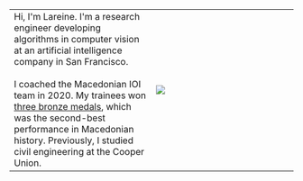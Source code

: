 <div class="padded">
	<table>
		<tr class="body-table">
			<td width="50%" style="border:none" class="bio">
				Hi, I'm Lareine. I'm a research engineer developing algorithms in computer vision at an artificial intelligence company in San Francisco.
				<br>
				<br>
				I coached the Macedonian IOI team in 2020. My trainees won <a href="https://stats.ioinformatics.org/results/MKD/2020">three bronze medals</a>, which was the second-best performance in Macedonian history. Previously, I studied civil engineering at the Cooper Union.
			</td>
			<td width="50%" style="border:none"><img src="files/headshot.jpg" class="head-shot"></td>
		</tr>
	</table>
</div>